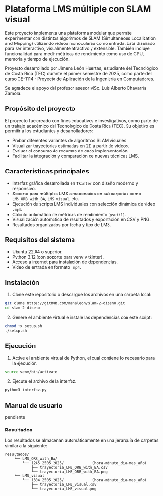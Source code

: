 # Plataforma LMS múltiple con SLAM visual

Este proyecto implementa una plataforma modular que permite experimentar con distintos algoritmos de SLAM (Simultaneous Localization and Mapping) utilizando videos monoculares como entrada. Está diseñado para ser interactivo, visualmente atractivo y extensible. También incluye funcionalidad para medir métricas de rendimiento como uso de CPU, memoria y tiempo de ejecución. 

Proyecto desarrollado por Jimena León Huertas, estudiante del Tecnológico de Costa Rica (TEC) durante el primer semestre de 2025, como parte del curso CE-1114 - Proyecto de Aplicación de la Ingeniería en Computadores. 

Se agradece el apoyo del profesor asesor MSc. Luis Alberto Chavarría Zamora.

## Propósito del proyecto

El proyecto fue creado con fines educativos e investigativos, como parte de un trabajo académico del Tecnológico de Costa Rica (TEC). Su objetivo es permitir a los estudiantes y desarrolladores:

- Probar diferentes variantes de algoritmos SLAM visuales.
- Visualizar trayectorias estimadas en 2D a partir de videos.
- Evaluar el consumo de recursos de cada implementación.
- Facilitar la integración y comparación de nuevas técnicas LMS.

## Características principales

- Interfaz gráfica desarrollada en `Tkinter` con diseño moderno y responsivo.
- Soporte para múltiples LMS almacenados en subcarpetas como `LMS_ORB_with_BA`, `LMS_visual`, etc.
- Ejecución de scripts LMS individuales con selección dinámica de video `.mp4`.
- Cálculo automático de métricas de rendimiento (`psutil`).
- Visualización automática de resultados y exportación en CSV y PNG.
- Resultados organizados por fecha y tipo de LMS.

## Requisitos del sistema

- Ubuntu 22.04 o superior.
- Python 3.12 (con soporte para venv y tkinter).
- Acceso a internet para instalación de dependencias.
- Video de entrada en formato `.mp4`.

## Instalación

1. Clone este repositorio o descargue los archivos en una carpeta local:

```bash
git clone https://github.com/menaleon/slam-2-diseno.git
cd slam-2-diseno
```
2. Genere el ambiente virtual e instale las dependencias con este script:

```bash
chmod +x setup.sh
./setup.sh
```

## Ejecución

1. Active el ambiente virtual de Python, el cual contiene lo necesario para la ejecución.

```bash
source venv/bin/activate
```

2. Ejecute el archivo de la interfaz.

```bash
python3 interfaz.py
```

## Manual de usuario

pendiente

### Resultados 

Los resultados se almacenan automáticamente en una jerarquía de carpetas similar a la siguiente:

```
resultados/
    └── LMS_ORB_with_BA/
        └── 1245_2505_2025/             (hora-minuto_dia-mes_año)
            ├── trayectoria_LMS_ORB_with_BA.csv
            └── trayectoria_LMS_ORB_with_BA.png
    └── LMS_visual
        └── 1304_2505_2025/             (hora-minuto_dia-mes_año)
            ├── trayectoria_LMS_visual.csv
            └── trayectoria_LMS_visual.png
```